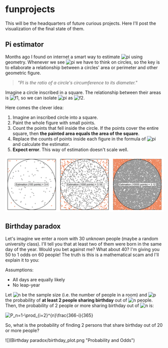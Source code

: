 # funprojects
This will be the headquarters of future curious projects. Here I'll post the visualization of the final state of them.

## Pi estimator

Months ago I found on internet a smart way to estimate ![pi][pi] using geometry. Whenever we see ![pi][pi] we have to think on circles, so the key is to ellaborate a relationship between a circles' area or perimeter and other geometric figure.

> *"PI is the ratio of a circle's circumference to its diameter."*

Imagine a circle inscribed in a square. The relationship between their areas is ![f1][areasratio], so we can isolate ![pi][pi] as ![f2][pi2]. 

Here comes the clever idea: 

1. Imagine an inscribed circle into a square.
2. Paint the whole figure with small points.
3. Count the points that fell inside the circle. If the points cover the entire square, then **the painted area equals the area of the square**.
4. Replace the counts of points inside each figure in the formula of ![pi][pi] and calculate the estimator.
5. **Expect error**. This way of estimation doesn't scale well.

![](https://github.com/DiabbZegpi/funprojects/blob/master/Pi%20estimator/combined_plot.png "Comparisson of pi estimations")

[pi]: https://render.githubusercontent.com/render/math?math=%24%5Cpi%24
[areasratio]: https://render.githubusercontent.com/render/math?math=%24%5Cfrac%7BA_%7Bcircle%7D%7D%7BA_%7Bsquare%7D%7D%3D%20%5Cfrac%7B%5Cpi%20r%5E2%7D%7B4r%5E2%7D%24
[pi2]:https://render.githubusercontent.com/render/math?math=%244%5Cfrac%7BA_%7Bcircle%7D%7D%7BA_%7Bsquare%7D%7D%24

## Birthday paradox

Let's imagine we enter a room with 30 unknown people (maybe a random university class). I'll tell you that at least two of them were born in the same day of the year. Would you bet against me? What about 40? I'm giving you 50 to 1 odds on 60 people! The truth is this is a mathematical scam and I'll explain it to you:

Assumptions:
- All days are equally likely
- No leap-year

Let ![n][n] be the sample size (i.e. the number of people in a room) and ![p][p] the probability of **at least 2 people sharing birthday** out of ![n][n] people. Then, the probability of 2 people or more sharing birthday out of ![n][n] is:

<img src="https://latex.codecogs.com/gif.latex?P_n=1-\prod_{i=2}^{n}\frac{366-i}{365}" title="P_n=1-\prod_{i=2}^{n}\frac{366-i}{365}" />

So, what is the probability of finding 2 persons that share birthday out of 20 or more people?

![](Birthday paradox/birthday_plot.png "Probability and Odds")

[n]:https://render.githubusercontent.com/render/math?math=n
[p]:https://render.githubusercontent.com/render/math?math=P_n